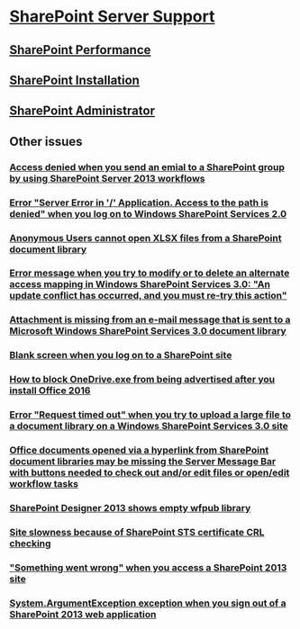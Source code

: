 # [SharePoint Server Support](../sharepoint-server.md)

## [SharePoint Performance](../performance/index.md)

## [SharePoint Installation](../Administration/index.md)

## [SharePoint Administrator](../install/index.md)

## Other issues

### [Access denied when you send an emial to a SharePoint group by using SharePoint Server 2013 workflows](../access-denied-when-send-an-emial-to-a-sharepoint-group.md)

### [Error "Server Error in '/' Application. Access to the path  is denied" when you log on to Windows SharePoint Services 2.0](../access-to-the-path-is-denied-when-log-on-to-sharepoint-services-2.0.md)

### [Anonymous Users cannot open XLSX files from a SharePoint document library](../anonymous-users-cannot-open-xlsx-files-from-a-sharepoint-document-library.md)

### [Error message when you try to modify or to delete an alternate access mapping in Windows SharePoint Services 3.0: "An update conflict has occurred, and you must re-try this action"](../an-update-conflict-when-modify-or-delete-an-alternate-access-mapping-in-sharepoint-services-3.0.md)

### [Attachment is missing from an e-mail message that is sent to a Microsoft Windows SharePoint Services 3.0 document library](../attachment-is-missing-in-an-email-message-to-a-sharepoint-services-3.0-library.md)

### [Blank screen when you log on to a SharePoint site](../blank-screen-when-you-log-on-to-a-sharepoint-site.md)

### [How to block OneDrive.exe from being advertised after you install Office 2016](../how-to-block-onedrive.exe-from-being-advertised-after-install-office-2016.md)

### [Error "Request timed out" when you try to upload a large file to a document library on a Windows SharePoint Services 3.0 site](../request-timed-out-when-upload-a-large-file-to-a-sharepoint-services-3.0-library.md)

### [Office documents opened via a hyperlink from SharePoint document libraries may be missing the Server Message Bar with buttons needed to check out and/or edit files or open/edit workflow tasks](./server-message-bar-is-missing-when-open-office-documents-via-a-link-from-sharepoint-library.md)

### [SharePoint Designer 2013 shows empty wfpub library](../sharepoint-designer-2013-shows-empty-wfpub-library.md)

### [Site slowness because of SharePoint STS certificate CRL checking](../site-slowness-because-of-sharepoint-sts-certificate-crl-checking.md)

### ["Something went wrong" when you access a SharePoint 2013 site](../something-went-wrong-when-access-a-sharepoint-2013-site.md)

### [System.ArgumentException exception when you sign out of a SharePoint 2013 web application](../system.argumentexception-exception-when-sign-out-of-a-sharepoint-2013-web-application.md)
